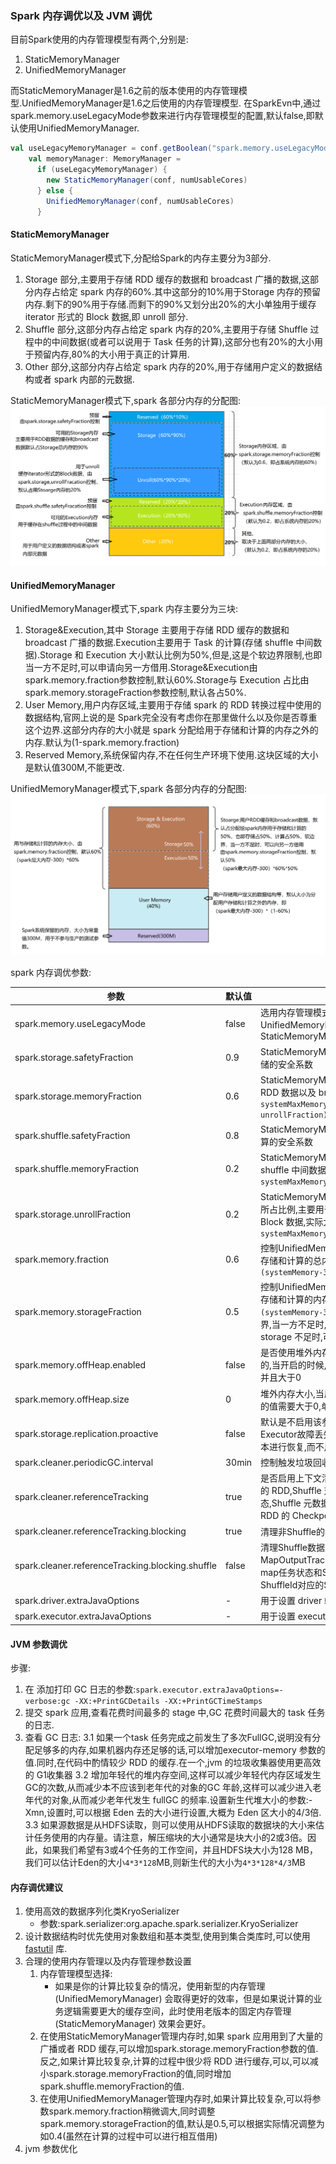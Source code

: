 ### Spark 内存调优以及 JVM 调优
目前Spark使用的内存管理模型有两个,分别是:

 1. StaticMemoryManager
 2. UnifiedMemoryManager

而StaticMemoryManager是1.6之前的版本使用的内存管理模型.UnifiedMemoryManager是1.6之后使用的内存管理模型.
在SparkEvn中,通过spark.memory.useLegacyMode参数来进行内存管理模型的配置,默认false,即默认使用UnifiedMemoryManager.
```scala
val useLegacyMemoryManager = conf.getBoolean("spark.memory.useLegacyMode", false)
    val memoryManager: MemoryManager =
      if (useLegacyMemoryManager) {
        new StaticMemoryManager(conf, numUsableCores)
      } else {
        UnifiedMemoryManager(conf, numUsableCores)
      }
```

#### StaticMemoryManager
StaticMemoryManager模式下,分配给Spark的内存主要分为3部分.

 1. Storage 部分,主要用于存储 RDD 缓存的数据和 broadcast 广播的数据,这部分内存占给定 spark 内存的60%.其中这部分的10%用于Storage 内存的预留内存.剩下的90%用于存储.而剩下的90%又划分出20%的大小单独用于缓存 iterator 形式的 Block 数据,即 unroll 部分.
 2. Shuffle 部分,这部分内存占给定 spark 内存的20%,主要用于存储 Shuffle 过程中的中间数据(或者可以说用于 Task 任务的计算),这部分也有20%的大小用于预留内存,80%的大小用于真正的计算用.
 3. Other 部分,这部分内存占给定 spark 内存的20%,用于存储用户定义的数据结构或者 spark 内部的元数据.

StaticMemoryManager模式下,spark 各部分内存的分配图:
![spark 各部分内存的分配图](https://www.github.com/lijiayan2015/cangku/raw/master/小书匠/1554637667811.png)

#### UnifiedMemoryManager
<!-- https://0x0fff.com/spark-memory-management/#comment-1188 -->
UnifiedMemoryManager模式下,spark 内存主要分为三块:

 1. Storage&Execution,其中 Storage 主要用于存储 RDD 缓存的数据和 broadcast 广播的数据.Execution主要用于 Task 的计算(存储 shuffle 中间数据).Storage 和 Execution 大小默认比例为50%,但是,这是个软边界限制,也即当一方不足时,可以申请向另一方借用.Storage&Execution由spark.memory.fraction参数控制,默认60%.Storage与 Execution 占比由spark.memory.storageFraction参数控制,默认各占50%.
 2. User Memory,用户内存区域,主要用于存储 spark 的 RDD 转换过程中使用的数据结构,官网上说的是 Spark完全没有考虑你在那里做什么以及你是否尊重这个边界.这部分内存的大小就是 spark 分配给用于存储和计算的内存之外的内存.默认为(1-spark.memory.fraction)
 3. Reserved Memory,系统保留内存,不在任何生产环境下使用.这块区域的大小是默认值300M,不能更改.

UnifiedMemoryManager模式下,spark 各部分内存的分配图:
![UnifiedMemoryManager模式下,spark 各部分内存的分配图](https://www.github.com/lijiayan2015/cangku/raw/master/小书匠/1554645426140.png)

spark 内存调优参数:

|   参数  |  默认值   |   作用  |
| --- | --- | --- |
|   spark.memory.useLegacyMode  |   false   |   选用内存管理模式,默认为 false,即默认使用 UnifiedMemoryManager,为 true 时,使用StaticMemoryManager  |
|   spark.storage.safetyFraction   | 0.9 |StaticMemoryManager 模式下,实际用于存储的安全系数|
|   spark.storage.memoryFraction   |  0.6   |  StaticMemoryManager 模式下,用于缓存 RDD 数据以及 broadcast 数据,实际大小为`systemMaxMemory*0.6*0.9*(1-unrollFraction)`  |
|   spark.shuffle.safetyFraction   |   0.8   |   StaticMemoryManager 模式下实际用于计算的安全系数   |
|   spark.shuffle.memoryFraction   |   0.2  |   StaticMemoryManager 模式下,用于存储 shuffle 中间数据(task 计算) 实际大小为 `systemMaxMemory * 0.2*0.8`|
|   spark.storage.unrollFraction    |	0.2	|	StaticMemoryManager 模式下,unroll 内存所占比例,主要用于缓存 iterator 形式的 Block 数据,实际大小为`systemMaxMemory*0.6*0.9*unrollFraction` 	|
|	spark.memory.fraction	|	0.6	|	控制UnifiedMemoryManager模式下,用于存储和计算的总内存,实际大小为`(systemMemory-300M)*0.6`	|
|	spark.memory.storageFraction	|	0.5	|	控制UnifiedMemoryManager模式下,用于存储和计算的内存占比,实际大小为`(systemMemory-300M)*0.6*0.5`.这是个软边界,当一方不足时,可以向另一方借用,比如 storage 不足时,可以向 execution 借用	|
|	spark.memory.offHeap.enabled	|	false	|	是否使用堆外内存,默认是不使用堆外内存的,当开启的时候,需要指定堆外内存的大小并且大于0	|
|	spark.memory.offHeap.size	|	0	|	堆外内存大小,当启用堆外内存时,这个参数的值需要大于0,单位字节	|
|	spark.storage.replication.proactive	|	false	|	默认是不启用该参数的,如果启用,则会在Executor故障丢失了rdd时,使用 RDD 的副本进行恢复,而不用重新开始计算.	|
|	spark.cleaner.periodicGC.interval	|	30min	|	控制触发垃圾回收的频率	|
|	spark.cleaner.referenceTracking	|	true	|	是否启用上下文清理.清理那些超出应用范围的 RDD,Shuffle 对应的 map 任务状态,Shuffle 元数据,Broadcast 对应以及 RDD 的 Checkpoint 数据	|
|	spark.cleaner.referenceTracking.blocking	|	true	|	清理非Shuffle的其它数据是否是阻塞式的	|
|	spark.cleaner.referenceTracking.blocking.shuffle	|	false	|	清理Shuffle数据是否是阻塞式的,清理MapOutputTracker中指定ShuffleId对应的map任务状态和ShuffleManager中注册的ShuffleId对应的Shuffle元数据。	|
|	spark.driver.extraJavaOptions	|	-	|	用于设置 driver 端的 jvm 参数	|
|	spark.executor.extraJavaOptions	|	-	|	用于设置 executor 端的 jvm 参数	|



#### JVM 参数调优

步骤:
1. 在 添加打印 GC 日志的参数:`spark.executor.extraJavaOptions=-verbose:gc -XX:+PrintGCDetails -XX:+PrintGCTimeStamps`
2. 提交 spark 应用,查看花费时间最多的 stage 中,GC 花费时间最大的 task 任务的日志.
3. 查看 GC 日志:
3.1 如果一个task 任务完成之前发生了多次FullGC,说明没有分配足够多的内存,如果机器内存还足够的话,可以增加executor-memory 参数的值.同时,在代码中酌情较少 RDD 的缓存.在一个,jvm 的垃圾收集器使用更高效的 G1收集器
3.2 增加年轻代的堆内存空间,这样可以减少年轻代内存区域发生GC的次数,从而减少本不应该到老年代的对象的GC 年龄,这样可以减少进入老年代的对象,从而减少老年代发生 fullGC 的频率.设置新生代堆大小的参数:-Xmn,设置时,可以根据 Eden 去的大小进行设置,大概为 Eden 区大小的4/3倍.
3.3 如果源数据是从HDFS读取，则可以使用从HDFS读取的数据块的大小来估计任务使用的内存量。请注意，解压缩块的大小通常是块大小的2或3倍。因此，如果我们希望有3或4个任务的工作空间，并且HDFS块大小为128 MB，我们可以估计Eden的大小`4*3*128`MB,则新生代的大小为`4*3*128*4/3`MB 
<!-- 
http://spark.apache.org/docs/2.3.2/tuning.html#memory-management-overview
 -XX:+UseG1GC ：打开G1收集器开关
        -XX:MaxGCPauseMillis ：指定最大停顿时间。如果任何一次停顿超过这个值，G1就会尝试调整新生代和老年代的比例、调整对大小、调整晋升年龄等，试图达到预设目标。
        -XX:ParallelGCThreads ：设置GC线程数量
        -XX:InitiatingHeapOccupancyPercent ：指定当整个堆使用率达到多少时，触发并发标记周期的执行，默认值是45%。
-->

#### 内存调优建议
 1. 使用高效的数据序列化类KryoSerializer
	 - 参数:spark.serializer:org.apache.spark.serializer.KryoSerializer
 2. 设计数据结构时优先使用对象数组和基本类型,使用到集合类库时,可以使用 [fastutil](http://fastutil.di.unimi.it/) 库.
 3. 合理的使用内存管理以及内存管理参数设置
	 1. 内存管理模型选择:
		- 如果是你的计算比较复杂的情况，使用新型的内存管理 (UnifiedMemoryManager) 会取得更好的效率，但是如果说计算的业务逻辑需要更大的缓存空间，此时使用老版本的固定内存管理 (StaticMemoryManager) 效果会更好。
	 2. 在使用StaticMemoryManager管理内存时,如果 spark 应用用到了大量的广播或者 RDD 缓存,可以增加spark.storage.memoryFraction参数的值.反之,如果计算比较复杂,计算的过程中很少将 RDD 进行缓存,可以,可以减小spark.storage.memoryFraction的值,同时增加spark.shuffle.memoryFraction的值.
	 3. 在使用UnifiedMemoryManager管理内存时,如果计算比较复杂,可以将参数spark.memory.fraction稍微调大,同时调整spark.memory.storageFraction的值,默认是0.5,可以根据实际情况调整为如0.4(虽然在计算的过程中可以进行相互借用)
 4. jvm 参数优化